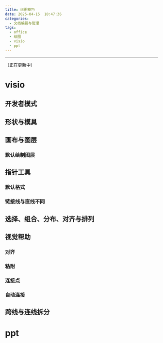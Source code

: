```yaml
---
title: 绘图技巧
date: 2025-04-15  10:47:36
categories:
  - 文档编辑与管理
tags:
  - office
  - 绘图
  - visio
  - ppt
---
```

---
（正在更新中）
# visio
## 开发者模式
## 形状与模具
## 画布与图层
### 默认绘制图层
## 指针工具
### 默认格式
### 链接线与直线不同
## 选择、组合、分布、对齐与排列
## 视觉帮助
### 对齐
### 粘附
### 连接点
### 自动连接

## 跨线与连线拆分

# ppt